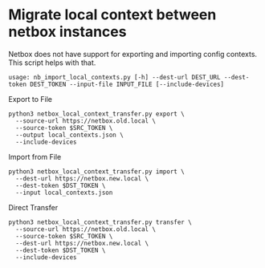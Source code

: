 # Migrate local context between netbox instances

Netbox does not have support for exporting and importing config contexts.
This script helps with that. 


```
usage: nb_import_local_contexts.py [-h] --dest-url DEST_URL --dest-token DEST_TOKEN --input-file INPUT_FILE [--include-devices]
```

Export to File
```
python3 netbox_local_context_transfer.py export \
  --source-url https://netbox.old.local \
  --source-token $SRC_TOKEN \
  --output local_contexts.json \
  --include-devices
```

Import from File
```
python3 netbox_local_context_transfer.py import \
  --dest-url https://netbox.new.local \
  --dest-token $DST_TOKEN \
  --input local_contexts.json
```

Direct Transfer
```
python3 netbox_local_context_transfer.py transfer \
  --source-url https://netbox.old.local \
  --source-token $SRC_TOKEN \
  --dest-url https://netbox.new.local \
  --dest-token $DST_TOKEN \
  --include-devices
```
